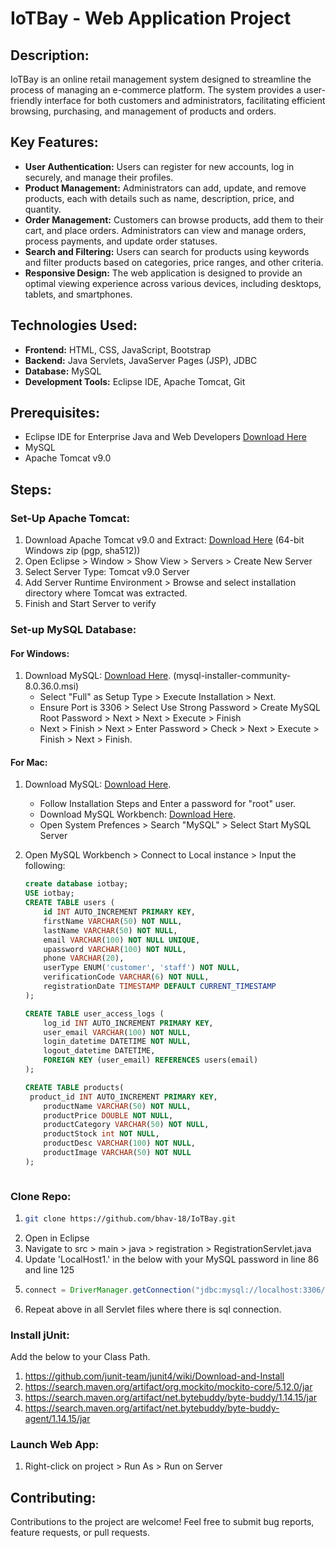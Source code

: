 # IoTBay - Web Application Project

## Description:

IoTBay is an online retail management system designed to streamline the process of managing an e-commerce platform. The system provides a user-friendly interface for both customers and administrators, facilitating efficient browsing, purchasing, and management of products and orders.

## Key Features:

- **User Authentication:** Users can register for new accounts, log in securely, and manage their profiles.
- **Product Management:** Administrators can add, update, and remove products, each with details such as name, description, price, and quantity.
- **Order Management:** Customers can browse products, add them to their cart, and place orders. Administrators can view and manage orders, process payments, and update order statuses.
- **Search and Filtering:** Users can search for products using keywords and filter products based on categories, price ranges, and other criteria.
- **Responsive Design:** The web application is designed to provide an optimal viewing experience across various devices, including desktops, tablets, and smartphones.

## Technologies Used:

- **Frontend:** HTML, CSS, JavaScript, Bootstrap
- **Backend:** Java Servlets, JavaServer Pages (JSP), JDBC
- **Database:** MySQL
- **Development Tools:** Eclipse IDE, Apache Tomcat, Git

## Prerequisites:

- Eclipse IDE for Enterprise Java and Web Developers [Download Here](https://www.eclipse.org/downloads/packages/release/2024-03/r/eclipse-ide-enterprise-java-and-web-developers)
- MySQL
- Apache Tomcat v9.0

## Steps:

### Set-Up Apache Tomcat:

1. Download Apache Tomcat v9.0 and Extract: [Download Here](https://tomcat.apache.org/download-90.cgi) (64-bit Windows zip (pgp, sha512))
2. Open Eclipse > Window > Show View > Servers > Create New Server
3. Select Server Type: Tomcat v9.0 Server
4. Add Server Runtime Environment > Browse and select installation directory where Tomcat was extracted.
5. Finish and Start Server to verify

### Set-up MySQL Database:

#### For Windows:

1. Download MySQL: [Download Here](https://dev.mysql.com/downloads/installer/). (mysql-installer-community-8.0.36.0.msi)
   - Select "Full" as Setup Type > Execute Installation > Next.
   - Ensure Port is 3306 > Select Use Strong Password > Create MySQL Root Password > Next > Next > Execute > Finish
   - Next > Finish > Next > Enter Password > Check > Next > Execute > Finish > Next > Finish.

#### For Mac:

1. Download MySQL: [Download Here](https://dev.mysql.com/downloads/mysql/).

   - Follow Installation Steps and Enter a password for "root" user.
   - Download MySQL Workbench: [Download Here](https://dev.mysql.com/downloads/workbench/).
   - Open System Prefences > Search "MySQL" > Select Start MySQL Server

2. Open MySQL Workbench > Connect to Local instance > Input the following:

   ```sql
   create database iotbay;
   USE iotbay;
   CREATE TABLE users (
       id INT AUTO_INCREMENT PRIMARY KEY,
       firstName VARCHAR(50) NOT NULL,
       lastName VARCHAR(50) NOT NULL,
       email VARCHAR(100) NOT NULL UNIQUE,
       upassword VARCHAR(100) NOT NULL,
       phone VARCHAR(20),
       userType ENUM('customer', 'staff') NOT NULL,
       verificationCode VARCHAR(6) NOT NULL,
       registrationDate TIMESTAMP DEFAULT CURRENT_TIMESTAMP
   );

   CREATE TABLE user_access_logs (
       log_id INT AUTO_INCREMENT PRIMARY KEY,
       user_email VARCHAR(100) NOT NULL,
       login_datetime DATETIME NOT NULL,
       logout_datetime DATETIME,
       FOREIGN KEY (user_email) REFERENCES users(email)
   );

   CREATE TABLE products(
   	product_id INT AUTO_INCREMENT PRIMARY KEY,
       productName VARCHAR(50) NOT NULL,
       productPrice DOUBLE NOT NULL,
       productCategory VARCHAR(50) NOT NULL,
       productStock int NOT NULL,
       productDesc VARCHAR(100) NOT NULL,
       productImage VARCHAR(50) NOT NULL
   );

   

   ```

### Clone Repo:

1. ```bash
   git clone https://github.com/bhav-18/IoTBay.git
   ```
2. Open in Eclipse
3. Navigate to src > main > java > registration > RegistrationServlet.java
4. Update 'LocalHost1.' in the below with your MySQL password in line 86 and line 125
5. ```java :
   connect = DriverManager.getConnection("jdbc:mysql://localhost:3306/iotbay?useSSL=false","root","LocalHost1.");
   ```
6. Repeat above in all Servlet files where there is sql connection.


### Install jUnit:
Add the below to your Class Path.
1. https://github.com/junit-team/junit4/wiki/Download-and-Install
2. https://search.maven.org/artifact/org.mockito/mockito-core/5.12.0/jar
3. https://search.maven.org/artifact/net.bytebuddy/byte-buddy/1.14.15/jar
4. https://search.maven.org/artifact/net.bytebuddy/byte-buddy-agent/1.14.15/jar

### Launch Web App:

1. Right-click on project > Run As > Run on Server

## Contributing:

Contributions to the project are welcome! Feel free to submit bug reports, feature requests, or pull requests.
